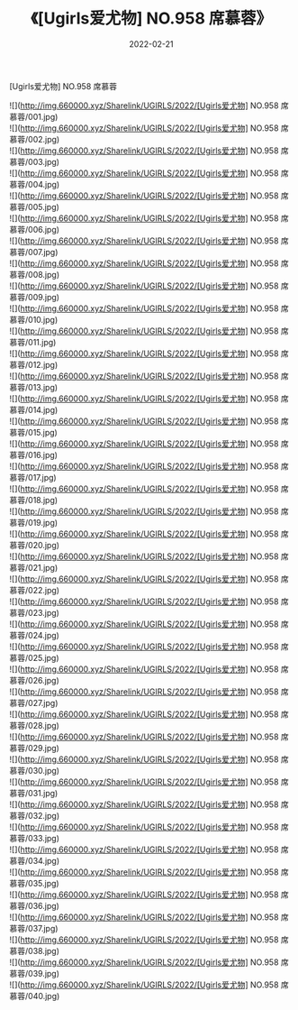 ﻿---
layout: post
title:  《[Ugirls爱尤物] NO.958 席慕蓉》
date:   2022-02-21
img: http://img.660000.xyz/Sharelink/UGIRLS/2022/[Ugirls爱尤物] NO.958 席慕蓉/000.jpg
categories: [美女, 清纯, 唯美]
---

[Ugirls爱尤物] NO.958 席慕蓉

 ![](http://img.660000.xyz/Sharelink/UGIRLS/2022/[Ugirls爱尤物] NO.958 席慕蓉/001.jpg) <br>![](http://img.660000.xyz/Sharelink/UGIRLS/2022/[Ugirls爱尤物] NO.958 席慕蓉/002.jpg) <br>![](http://img.660000.xyz/Sharelink/UGIRLS/2022/[Ugirls爱尤物] NO.958 席慕蓉/003.jpg) <br>![](http://img.660000.xyz/Sharelink/UGIRLS/2022/[Ugirls爱尤物] NO.958 席慕蓉/004.jpg) <br>![](http://img.660000.xyz/Sharelink/UGIRLS/2022/[Ugirls爱尤物] NO.958 席慕蓉/005.jpg) <br>![](http://img.660000.xyz/Sharelink/UGIRLS/2022/[Ugirls爱尤物] NO.958 席慕蓉/006.jpg) <br>![](http://img.660000.xyz/Sharelink/UGIRLS/2022/[Ugirls爱尤物] NO.958 席慕蓉/007.jpg) <br>![](http://img.660000.xyz/Sharelink/UGIRLS/2022/[Ugirls爱尤物] NO.958 席慕蓉/008.jpg) <br>![](http://img.660000.xyz/Sharelink/UGIRLS/2022/[Ugirls爱尤物] NO.958 席慕蓉/009.jpg) <br>![](http://img.660000.xyz/Sharelink/UGIRLS/2022/[Ugirls爱尤物] NO.958 席慕蓉/010.jpg) <br>![](http://img.660000.xyz/Sharelink/UGIRLS/2022/[Ugirls爱尤物] NO.958 席慕蓉/011.jpg) <br>![](http://img.660000.xyz/Sharelink/UGIRLS/2022/[Ugirls爱尤物] NO.958 席慕蓉/012.jpg) <br>![](http://img.660000.xyz/Sharelink/UGIRLS/2022/[Ugirls爱尤物] NO.958 席慕蓉/013.jpg) <br>![](http://img.660000.xyz/Sharelink/UGIRLS/2022/[Ugirls爱尤物] NO.958 席慕蓉/014.jpg) <br>![](http://img.660000.xyz/Sharelink/UGIRLS/2022/[Ugirls爱尤物] NO.958 席慕蓉/015.jpg) <br>![](http://img.660000.xyz/Sharelink/UGIRLS/2022/[Ugirls爱尤物] NO.958 席慕蓉/016.jpg) <br>![](http://img.660000.xyz/Sharelink/UGIRLS/2022/[Ugirls爱尤物] NO.958 席慕蓉/017.jpg) <br>![](http://img.660000.xyz/Sharelink/UGIRLS/2022/[Ugirls爱尤物] NO.958 席慕蓉/018.jpg) <br>![](http://img.660000.xyz/Sharelink/UGIRLS/2022/[Ugirls爱尤物] NO.958 席慕蓉/019.jpg) <br>![](http://img.660000.xyz/Sharelink/UGIRLS/2022/[Ugirls爱尤物] NO.958 席慕蓉/020.jpg) <br>![](http://img.660000.xyz/Sharelink/UGIRLS/2022/[Ugirls爱尤物] NO.958 席慕蓉/021.jpg) <br>![](http://img.660000.xyz/Sharelink/UGIRLS/2022/[Ugirls爱尤物] NO.958 席慕蓉/022.jpg) <br>![](http://img.660000.xyz/Sharelink/UGIRLS/2022/[Ugirls爱尤物] NO.958 席慕蓉/023.jpg) <br>![](http://img.660000.xyz/Sharelink/UGIRLS/2022/[Ugirls爱尤物] NO.958 席慕蓉/024.jpg) <br>![](http://img.660000.xyz/Sharelink/UGIRLS/2022/[Ugirls爱尤物] NO.958 席慕蓉/025.jpg) <br>![](http://img.660000.xyz/Sharelink/UGIRLS/2022/[Ugirls爱尤物] NO.958 席慕蓉/026.jpg) <br>![](http://img.660000.xyz/Sharelink/UGIRLS/2022/[Ugirls爱尤物] NO.958 席慕蓉/027.jpg) <br>![](http://img.660000.xyz/Sharelink/UGIRLS/2022/[Ugirls爱尤物] NO.958 席慕蓉/028.jpg) <br>![](http://img.660000.xyz/Sharelink/UGIRLS/2022/[Ugirls爱尤物] NO.958 席慕蓉/029.jpg) <br>![](http://img.660000.xyz/Sharelink/UGIRLS/2022/[Ugirls爱尤物] NO.958 席慕蓉/030.jpg) <br>![](http://img.660000.xyz/Sharelink/UGIRLS/2022/[Ugirls爱尤物] NO.958 席慕蓉/031.jpg) <br>![](http://img.660000.xyz/Sharelink/UGIRLS/2022/[Ugirls爱尤物] NO.958 席慕蓉/032.jpg) <br>![](http://img.660000.xyz/Sharelink/UGIRLS/2022/[Ugirls爱尤物] NO.958 席慕蓉/033.jpg) <br>![](http://img.660000.xyz/Sharelink/UGIRLS/2022/[Ugirls爱尤物] NO.958 席慕蓉/034.jpg) <br>![](http://img.660000.xyz/Sharelink/UGIRLS/2022/[Ugirls爱尤物] NO.958 席慕蓉/035.jpg) <br>![](http://img.660000.xyz/Sharelink/UGIRLS/2022/[Ugirls爱尤物] NO.958 席慕蓉/036.jpg) <br>![](http://img.660000.xyz/Sharelink/UGIRLS/2022/[Ugirls爱尤物] NO.958 席慕蓉/037.jpg) <br>![](http://img.660000.xyz/Sharelink/UGIRLS/2022/[Ugirls爱尤物] NO.958 席慕蓉/038.jpg) <br>![](http://img.660000.xyz/Sharelink/UGIRLS/2022/[Ugirls爱尤物] NO.958 席慕蓉/039.jpg) <br>![](http://img.660000.xyz/Sharelink/UGIRLS/2022/[Ugirls爱尤物] NO.958 席慕蓉/040.jpg) <br>